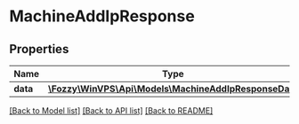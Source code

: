 # MachineAddIpResponse

## Properties
Name | Type | Description | Notes
------------ | ------------- | ------------- | -------------
**data** | [**\Fozzy\WinVPS\Api\Models\MachineAddIpResponseData**](MachineAddIpResponseData.md) |  | [optional] 

[[Back to Model list]](../../README.md#documentation-for-models) [[Back to API list]](../../README.md#documentation-for-api-endpoints) [[Back to README]](../../README.md)

